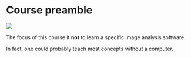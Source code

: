 # Course preamble

<img src='https://g.gravizo.com/svg?
 digraph G {
        shift [fontcolor=white,color=white];
        "learn" -> "concepts";
	"concepts" -> "software independent" [label="  are"];
}
'/>


The focus of this course it **not** to learn a specific image analysis software.

In fact, one could probably teach most concepts without a computer. 

